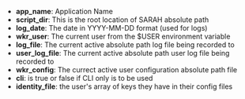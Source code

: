 * **app_name**: Application Name
* **script_dir**: This is the root location of SARAH absolute path
* **log_date**: The date in YYYY-MM-DD format (used for logs)
* **wkr_user**: The current user from the $USER environment variable
* **log_file**: The current active absolute path log file being recorded to
* **user_log_file**: The current active absolute path user log file being recorded to
* **wkr_config**: The currect active user configuration absolute path file
* **cli**: is true or false if CLI only is to be used
* **identity_file**: the user's array of keys they have in their config files
